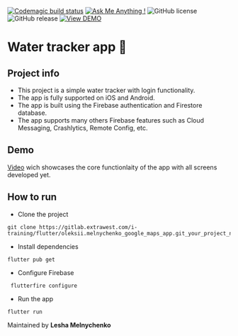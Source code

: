 [![Codemagic build status](https://api.codemagic.io/apps/63bb4ba82f6920dcb7c3647c/63bb4ba82f6920dcb7c3647b/status_badge.svg)](https://codemagic.io/apps/63bb4ba82f6920dcb7c3647c/63bb4ba82f6920dcb7c3647b/latest_build)
[![Ask Me Anything !](https://img.shields.io/badge/Ask%20me-anything-1abc9c.svg)]()
![GitHub license](https://img.shields.io/github/license/Naereen/StrapDown.js.svg)
![GitHub release](https://img.shields.io/badge/release-v1.0.0-blue)
[![View DEMO](https://img.shields.io/badge/VIEW-DEMO-lightgreen.svg)](https://streamable.com/qat029)

# Water tracker app 🚰

## Project info
- This project is a simple water tracker with login functionality.
- The app is fully supported on iOS and Android.
- The app is built using the Firebase authentication and Firestore database.
- The app supports many others Firebase features such as Cloud Messaging, Crashlytics, Remote Config, etc.

## Demo
[Video](https://streamable.com/qat029) wich showcases the core functionlaity of the app with all screens developed yet.

## How to run
- Clone the project
```shell
git clone https://gitlab.extrawest.com/i-training/flutter/oleksii.melnychenko_google_maps_app.git_your_project_name
```
- Install dependencies
```shell
flutter pub get
```
- Configure Firebase
```shell
 flutterfire configure
```
- Run the app
```shell
flutter run
```

Maintained by **Lesha Melnychenko**